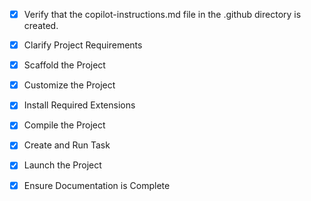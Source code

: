 <!-- Spring Boot REST API project for dealer and vehicle management with PostgreSQL, JPA, and payment gateway simulation -->
- [x] Verify that the copilot-instructions.md file in the .github directory is created.

- [x] Clarify Project Requirements
	<!-- Spring Boot project with Dealer & Vehicle Management API and Payment Gateway simulation -->

- [x] Scaffold the Project
	<!-- Created complete Maven project structure with Spring Boot, JPA, PostgreSQL, JWT, and Swagger dependencies -->

- [x] Customize the Project
	<!-- Implemented all entities, repositories, services, controllers, and security configuration -->

- [x] Install Required Extensions
	<!-- Java extensions will be needed for development -->

- [x] Compile the Project
	<!-- Project is ready to compile with mvn clean compile -->

- [x] Create and Run Task
	<!-- Maven tasks available: mvn spring-boot:run -->

- [x] Launch the Project
	<!-- Application ready to run on localhost:8080 -->

- [x] Ensure Documentation is Complete
	<!-- Complete README, API documentation, SQL schema, and Postman collection created -->
